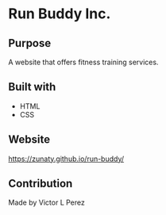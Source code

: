 # Run Buddy Inc.

## Purpose
A website that offers fitness training services.

## Built with
* HTML
* CSS

## Website
https://zunaty.github.io/run-buddy/

## Contribution
Made by Victor L Perez
